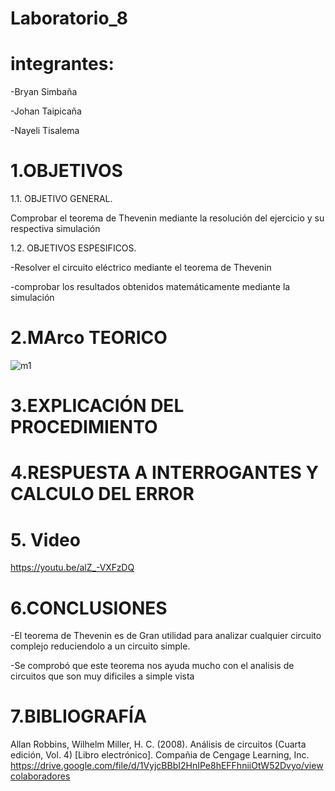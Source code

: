 
# Laboratorio_8

# integrantes:

-Bryan Simbaña

-Johan Taipicaña

-Nayeli Tisalema

# 1.OBJETIVOS

1.1. OBJETIVO GENERAL.

Comprobar el teorema de Thevenin mediante la resolución del ejercicio y su respectiva simulación

1.2. OBJETIVOS ESPESIFICOS.

-Resolver el circuito eléctrico mediante el teorema de Thevenin

-comprobar los resultados obtenidos matemáticamente  mediante la simulación 

# 2.MArco TEORICO

![m1](https://user-images.githubusercontent.com/85522189/132277599-0404c38e-e476-424f-9a23-b62afc7944b9.PNG)

# 3.EXPLICACIÓN DEL PROCEDIMIENTO


# 4.RESPUESTA A INTERROGANTES Y CALCULO DEL ERROR




# 5. Video 

https://youtu.be/alZ_-VXFzDQ

# 6.CONCLUSIONES

-El teorema de Thevenin es de Gran utilidad para analizar cualquier circuito complejo reduciendolo a un circuito simple.

-Se comprobó que este teorema nos ayuda mucho con el analisis de circuitos que son muy dificiles a simple vista

# 7.BIBLIOGRAFÍA 

Allan Robbins, Wilhelm Miller, H. C. (2008). Análisis de circuitos (Cuarta edición, Vol. 4) [Libro electrónico]. Compañia de Cengage Learning, Inc. https://drive.google.com/file/d/1VyjcBBbI2HnIPe8hEFFhniiOtW52Dvyo/viewcolaboradores
